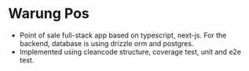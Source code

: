 # Warung Pos

* Point of sale full-stack app based on typescript, next-js. For the backend, database is using drizzle orm and postgres.
* Implemented using cleancode structure, coverage test, unit and e2e test.
